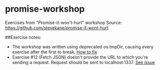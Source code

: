 # promise-workshop
Exercises from "Promise-it-won't-hurt" workshop
Source: https://github.com/stevekane/promise-it-wont-hurt

##Exercise notes:
- The workshop was written using deprecated os.tmpDir, causing every exercise after the first to break. [How to fix](https://github.com/stevekane/promise-it-wont-hurt/issues/159)
- Exercise #12 (Fetch JSON) doesn't provide the URL to which you're sending a request. Request should be sent to localhost:1337. [See issue](https://github.com/stevekane/promise-it-wont-hurt/issues/146)

